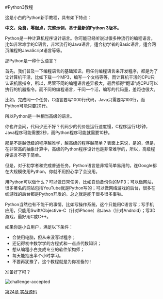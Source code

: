 #Python3教程

这是小白的Python新手教程，具有如下特点：


**中文，免费，零起点，完整示例，基于最新的Python 3版本。**

Python是一种计算机程序设计语言。你可能已经听说过很多种流行的编程语言，比如非常难学的C语言，非常流行的Java语言，适合初学者的Basic语言，适合网页编程的JavaScript语言等等。

那Python是一种什么语言？

首先，我们普及一下编程语言的基础知识。用任何编程语言来开发程序，都是为了让计算机干活，比如下载一个MP3，编写一个文档等等，而计算机干活的CPU只认识机器指令，所以，尽管不同的编程语言差异极大，最后都得“翻译”成CPU可以执行的机器指令。而不同的编程语言，干同一个活，编写的代码量，差距也很大。

比如，完成同一个任务，C语言要写1000行代码，Java只需要写100行，而Python可能只要20行。

所以Python是一种相当高级的语言。

你也许会问，代码少还不好？代码少的代价是运行速度慢，C程序运行1秒钟，Java程序可能需要2秒，而Python程序可能就需要10秒。

那是不是越低级的程序越难学，越高级的程序越简单？表面上来说，是的，但是，在非常高的抽象计算中，高级的Python程序设计也是非常难学的，所以，高级程序语言不等于简单。

但是，对于初学者和完成普通任务，Python语言是非常简单易用的。连Google都在大规模使用Python，你就不用担心学了会没用。

用Python可以做什么？可以做日常任务，比如自动备份你的MP3；可以做网站，很多著名的网站包括YouTube就是Python写的；可以做网络游戏的后台，很多在线游戏的后台都是Python开发的。总之就是能干很多很多事啦。

Python当然也有不能干的事情，比如写操作系统，这个只能用C语言写；写手机应用，只能用Swift/Objective-C（针对iPhone）和Java（针对Android）；写3D游戏，最好用C或C++。

如果你是小白用户，满足以下条件：

- 会使用电脑，但从来没写过程序；
- 还记得初中数学学的方程式和一点点代数知识；
- 想从编程小白变成专业的软件架构师；
- 每天能抽出半个小时学习。
- 不要再犹豫了，这个教程就是为你准备的！

准备好了吗？

![challenge-accepted](http://www.liaoxuefeng.com/files/attachments/00138676512923004999ceca5614eb2afc5c0efdd2e4640000/0)

[第24章 实战源码](../code/chapter24/awesome-python3-webapp.tar.gz)

